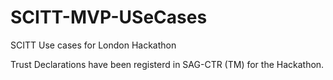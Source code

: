 # SCITT-MVP-USeCases
SCITT Use cases for London Hackathon

Trust Declarations have been registerd in SAG-CTR (TM) for the Hackathon.

